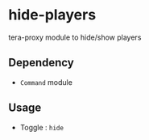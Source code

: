 # hide-players
tera-proxy module to hide/show players

## Dependency
- `Command` module

## Usage
- Toggle : `hide`
